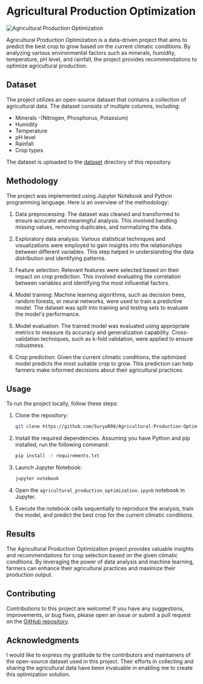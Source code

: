 # Agricultural Production Optimization

![Agricultural Production Optimization](https://github.com/SuryaR08/Agricultural-Production-Optimization/image)


Agricultural Production Optimization is a data-driven project that aims to predict the best crop to grow based on the current climatic conditions. By analyzing various environmental factors such as minerals, humidity, temperature, pH level, and rainfall, the project provides recommendations to optimize agricultural production.

## Dataset

The project utilizes an open-source dataset that contains a collection of agricultural data. The dataset consists of multiple columns, including:

- Minerals -(Nitrogen, Phosphorus, Potassium)
- Humidity
- Temperature
- pH level
- Rainfall
- Crop types

The dataset is uploaded to the [dataset](https://github.com/SuryaR08/Agricultural-Production-Optimization/tree/main/data.csv) directory of this repository.

## Methodology

The project was implemented using Jupyter Notebook and Python programming language. Here is an overview of the methodology:

1. Data preprocessing: The dataset was cleaned and transformed to ensure accurate and meaningful analysis. This involved handling missing values, removing duplicates, and normalizing the data.

2. Exploratory data analysis: Various statistical techniques and visualizations were employed to gain insights into the relationships between different variables. This step helped in understanding the data distribution and identifying patterns.

3. Feature selection: Relevant features were selected based on their impact on crop prediction. This involved evaluating the correlation between variables and identifying the most influential factors.

4. Model training: Machine learning algorithms, such as decision trees, random forests, or neural networks, were used to train a predictive model. The dataset was split into training and testing sets to evaluate the model's performance.

5. Model evaluation: The trained model was evaluated using appropriate metrics to measure its accuracy and generalization capability. Cross-validation techniques, such as k-fold validation, were applied to ensure robustness.

6. Crop prediction: Given the current climatic conditions, the optimized model predicts the most suitable crop to grow. This prediction can help farmers make informed decisions about their agricultural practices.

## Usage

To run the project locally, follow these steps:

1. Clone the repository:

   ```bash
   git clone https://github.com/SuryaR08/Agricultural-Production-Optimization.git
   ```

2. Install the required dependencies. Assuming you have Python and pip installed, run the following command:

   ```bash
   pip install -r requirements.txt
   ```

3. Launch Jupyter Notebook:

   ```bash
   jupyter notebook
   ```

4. Open the `agricultural_production_optimization.ipynb` notebook in Jupyter.

5. Execute the notebook cells sequentially to reproduce the analysis, train the model, and predict the best crop for the current climatic conditions.

## Results

The Agricultural Production Optimization project provides valuable insights and recommendations for crop selection based on the given climatic conditions. By leveraging the power of data analysis and machine learning, farmers can enhance their agricultural practices and maximize their production output.

## Contributing

Contributions to this project are welcome! If you have any suggestions, improvements, or bug fixes, please open an issue or submit a pull request on the [GitHub repository](https://github.com/SuryaR08/Agricultural-Production-Optimization).


## Acknowledgments

I would like to express my gratitude to the contributors and maintainers of the open-source dataset used in this project. Their efforts in collecting and sharing the agricultural data have been invaluable in enabling me to create this optimization solution.
